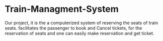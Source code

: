 # Train-Managment-System
Our project, it is the a computerized system of reserving the seats of train seats. facilitates the passenger to book and Cancel tickets, for the reservation of seats and one can easily make reservation and get ticket. 
